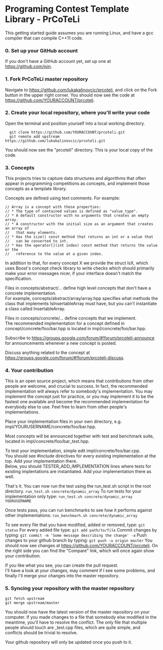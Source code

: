 # Programing Contest Template Library - PrCoTeLi

This getting started guide assumes you are running Linux, and have a gcc compiler that can compile C++11 code.

### 0. Set up your GitHub account
If you don't have a GitHub account yet, set up one at https://github.com/join.

### 1. Fork PrCoTeLi master repository
Navigate to https://github.com/lukakalinovcic/prcoteli, and click on the Fork button in the upper right corner. You should now see the code at https://github.com/YOURACCOUNT/prcoteli.

### 2. Create your local repository, where you'll write your code
Open the terminal and position yourself into a local working directory.
```
  git clone https://github.com/YOURACCOUNT/prcoteli.git
  git remote add upstream https://github.com/lukakalinovcic/prcoteli.git
```
You should now see the "prcoteli" directory. This is your local copy of the code.

### 3. Concepts
This projects tries to capture data structures and algorithms that often appear in programming competitions as concepts, and implement those concepts as a template library.

Concepts are defined using text comments. For example:
```
// Array is a concept with these properties:
// * The type of contained values is defined as "value_type".
// * A default constructor with no arguments that creates an empty array.
// * A constructor with the initial size as an argument that creates an array of
//   that many elements.
// * Has the size() const method that returns an int or a value that
//   can be converted to int.
// * Has the operator[](int index) const method that returns the value or the
//   reference to the value at a given index.
```

In addition to that, for every concept X we provide the struct IsX, which uses Boost's concept check library to write checks which should primarily make your error messages nicer, if your interface doesn't match the specification.

Files in concepts/abstract/... define high level concepts that don't have a concrete implementation.  
For example, concepts/abstract/array/array.hpp specifies what methods the class that implements IsInsertableArray must have, but you can't instantiate a class called InsertableArray.

Files in concepts/concrete/... define concepts that we implement.  
The recommended implementation for a concept defined in concept/concrete/foo/bar.hpp is located in impl/concrete/foo/bar.hpp.

Subscribe to https://groups.google.com/forum/#!forum/prcoteli-announce for announcements whenever a new concept is posted.

Discuss anything related to the concept at https://groups.google.com/forum/#!forum/prcoteli-discuss.

### 4. Your contribution
This is an open source project, which means that contributions from other people are welcome, and crucial to success. In fact, the recommended implementation will always refer to somebody's implementation. You may implement the concept just for practice, or you may implement it to be the fastest one available and become the recommended implementation for everybody else to use. Feel free to learn from other people's implementations.

Place your implementation files in your own directory, e.g. impl/YOURUSERNAME/concrete/foo/bar.hpp.

Most concepts will be announced together with test and benchmark suite, located in impl/concrete/foo/bar_test.hpp.

To test your implementation, simple edit impl/concrete/foo/bar.cpp.  
You should see #include directives for every existing implementation at the top. Add your implementation there.  
Below, you should TESTER_ADD_IMPLEMENTATION lines where tests for existing implentations are instantiated. Add your implementation there as well.

That's it. You can now run the test using the run_test.sh script in the root directory.
```run_test.sh concrete/dynamic_array```
To run tests for your implementation only type:
```run_test.sh concrete/dynamic_array YOURUSERNAME```

Once tests pass, you can run benchmarks to see how it performs against other implementations:
```run_benchmarh.sh concrete/dynamic_array```

To see every file that you have modified, added or removed, type:
```git status```
For every added file type:
```git add path/to/file```
Commit changes by typing:
```git commit -m 'Some message describing the change' -a```
Push changes to your github branch by typing:
```git push -u origin master```
You should now see changes at https://github.com/YOURACCOUNT/prcoteli. On the right side you can find the "Compare" link, which will once again show your contribution.

If you like what you see, you can create the pull request.  
I'll have a look at your changes, may comment if I see some problems, and finally I'll merge your changes into the master repository.

### 5. Syncing your repository with the master repository
```
git fetch upstream
git merge upstream/master
```
You should now have the latest version of the master repository on your computer. If you made changes to a file that somebody else modified in the meantime, you'll have to resolve the conflict. The only file that multiple people should touch are _test.cpp files, which are quite simple, and conflicts should be trivial to resolve.

Your github repository will only be updated once you push to it.
